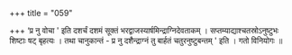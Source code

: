 +++
title = "059"

+++
‘प्र नु वोचा ' इति दशर्चं दशमं सूक्तं भरद्वाजस्यार्षमिन्द्राग्निदेवताकम् । सप्तम्याद्याश्चतस्रोऽनुष्टुभः शिष्टाः षट् बृहत्यः । तथा चानुकान्तं - प्र नु दशैन्द्राग्नं तु बार्हतं चतुरनुष्टुबन्तम् ' इति । गतो विनियोगः ॥